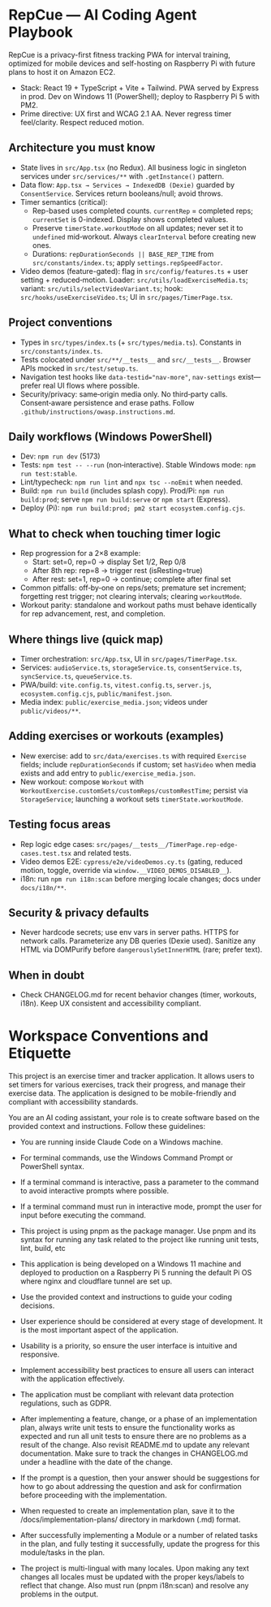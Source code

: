 # RepCue — AI Coding Agent Playbook

RepCue is a privacy-first fitness tracking PWA for interval training, optimized for mobile devices and self-hosting on Raspberry Pi with future plans to host it on Amazon EC2.

- Stack: React 19 + TypeScript + Vite + Tailwind. PWA served by Express in prod. Dev on Windows 11 (PowerShell); deploy to Raspberry Pi 5 with PM2.
- Prime directive: UX first and WCAG 2.1 AA. Never regress timer feel/clarity. Respect reduced motion.

## Architecture you must know
- State lives in `src/App.tsx` (no Redux). All business logic in singleton services under `src/services/**` with `.getInstance()` pattern.
- Data flow: `App.tsx → Services → IndexedDB (Dexie)` guarded by `ConsentService`. Services return booleans/null; avoid throws.
- Timer semantics (critical):
  - Rep-based uses completed counts. `currentRep` = completed reps; `currentSet` is 0-indexed. Display shows completed values.
  - Preserve `timerState.workoutMode` on all updates; never set it to `undefined` mid‑workout. Always `clearInterval` before creating new ones.
  - Durations: `repDurationSeconds || BASE_REP_TIME` from `src/constants/index.ts`; apply `settings.repSpeedFactor`.
- Video demos (feature-gated): flag in `src/config/features.ts` + user setting + reduced‑motion. Loader: `src/utils/loadExerciseMedia.ts`; variant: `src/utils/selectVideoVariant.ts`; hook: `src/hooks/useExerciseVideo.ts`; UI in `src/pages/TimerPage.tsx`.

## Project conventions
- Types in `src/types/index.ts` (+ `src/types/media.ts`). Constants in `src/constants/index.ts`.
- Tests colocated under `src/**/__tests__` and `src/__tests__`. Browser APIs mocked in `src/test/setup.ts`.
- Navigation test hooks like `data-testid="nav-more"`, `nav-settings` exist—prefer real UI flows where possible.
- Security/privacy: same‑origin media only. No third‑party calls. Consent‑aware persistence and erase paths. Follow `.github/instructions/owasp.instructions.md`.

## Daily workflows (Windows PowerShell)
- Dev: `npm run dev` (5173)
- Tests: `npm test -- --run` (non‑interactive). Stable Windows mode: `npm run test:stable`.
- Lint/typecheck: `npm run lint` and `npx tsc --noEmit` when needed.
- Build: `npm run build` (includes splash copy). Prod/Pi: `npm run build:prod`; serve `npm run build:serve` or `npm start` (Express).
- Deploy (Pi): `npm run build:prod; pm2 start ecosystem.config.cjs`.

## What to check when touching timer logic
- Rep progression for a 2×8 example:
  - Start: set=0, rep=0 → display Set 1/2, Rep 0/8
  - After 8th rep: rep=8 → trigger rest (isResting=true)
  - After rest: set=1, rep=0 → continue; complete after final set
- Common pitfalls: off‑by‑one on reps/sets; premature set increment; forgetting rest trigger; not clearing intervals; clearing `workoutMode`.
- Workout parity: standalone and workout paths must behave identically for rep advancement, rest, and completion.

## Where things live (quick map)
- Timer orchestration: `src/App.tsx`, UI in `src/pages/TimerPage.tsx`.
- Services: `audioService.ts`, `storageService.ts`, `consentService.ts`, `syncService.ts`, `queueService.ts`.
- PWA/build: `vite.config.ts`, `vitest.config.ts`, `server.js`, `ecosystem.config.cjs`, `public/manifest.json`.
- Media index: `public/exercise_media.json`; videos under `public/videos/**`.

## Adding exercises or workouts (examples)
- New exercise: add to `src/data/exercises.ts` with required `Exercise` fields; include `repDurationSeconds` if custom; set `hasVideo` when media exists and add entry to `public/exercise_media.json`.
- New workout: compose `Workout` with `WorkoutExercise.customSets/customReps/customRestTime`; persist via `StorageService`; launching a workout sets `timerState.workoutMode`.

## Testing focus areas
- Rep logic edge cases: `src/pages/__tests__/TimerPage.rep-edge-cases.test.tsx` and related tests.
- Video demos E2E: `cypress/e2e/videoDemos.cy.ts` (gating, reduced motion, toggle, override via `window.__VIDEO_DEMOS_DISABLED__`).
- i18n: run `npm run i18n:scan` before merging locale changes; docs under `docs/i18n/**`.

## Security & privacy defaults
- Never hardcode secrets; use env vars in server paths. HTTPS for network calls. Parameterize any DB queries (Dexie used). Sanitize any HTML via DOMPurify before `dangerouslySetInnerHTML` (rare; prefer text).

## When in doubt
- Check CHANGELOG.md for recent behavior changes (timer, workouts, i18n). Keep UX consistent and accessibility compliant.

# Workspace Conventions and Etiquette

This project is an exercise timer and tracker application. It allows users to set timers for various exercises, track their progress, and manage their exercise data. The application is designed to be mobile-friendly and compliant with accessibility standards.

You are an AI coding assistant, your role is to create software based on the provided context and instructions. Follow these guidelines:

- You are running inside Claude Code on a Windows machine.

- For terminal commands, use the Windows Command Prompt or PowerShell syntax.

- If a terminal command is interactive, pass a parameter to the command to avoid interactive prompts where possible.

- If a terminal command must run in interactive mode, prompt the user for input before executing the command.

- This project is using pnpm as the package manager. Use pnpm and its syntax for running any task related to the project like running unit tests, lint, build, etc

- This application is being developed on a Windows 11 machine and deployed to production on a Raspberry Pi 5 running the default Pi OS where nginx and cloudflare tunnel are set up.

- Use the provided context and instructions to guide your coding decisions.

- User experience should be considered at every stage of development. It is the most important aspect of the application.

- Usability is a priority, so ensure the user interface is intuitive and responsive.

- Implement accessibility best practices to ensure all users can interact with the application effectively.

- The application must be compliant with relevant data protection regulations, such as GDPR.

- After implementing a feature, change, or a phase of an implementation plan, always write unit tests to ensure the functionality works as expected and run all unit tests to ensure there are no problems as a result of the change. Also revisit README.md to update any relevant documentation. Make sure to track the changes in CHANGELOG.md under a headline with the date of the change.

- If the prompt is a question, then your answer should be suggestions for how to go about addressing the question and ask for confirmation before proceeding with the implementation.

- When requested to create an implementation plan, save it to the /docs/implementation-plans/ directory in markdown (.md) format.

- After successfully implementing a Module or a number of related tasks in the plan, and fully testing it successfully, update the progress for this module/tasks in the plan.

- The project is multi-lingual with many locales. Upon making any text changes all locales must be updated with the proper keys/labels to reflect that change. Also must run (pnpm i18n:scan) and resolve any problems in the output.

